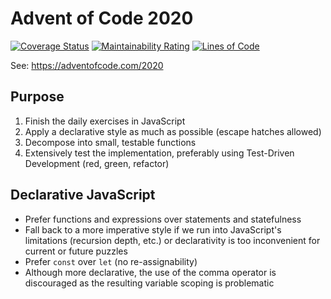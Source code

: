 # Advent of Code 2020
[![Coverage Status](https://coveralls.io/repos/github/arothuis/aoc2020/badge.svg?branch=main)](https://coveralls.io/github/arothuis/aoc2020?branch=main)
[![Maintainability Rating](https://sonarcloud.io/api/project_badges/measure?project=arothuis_aoc2020&metric=sqale_rating)](https://sonarcloud.io/dashboard?id=arothuis_aoc2020)
[![Lines of Code](https://sonarcloud.io/api/project_badges/measure?project=arothuis_aoc2020&metric=ncloc)](https://sonarcloud.io/dashboard?id=arothuis_aoc2020)

See: https://adventofcode.com/2020

## Purpose
1. Finish the daily exercises in JavaScript
2. Apply a declarative style as much as possible (escape hatches allowed)
3. Decompose into small, testable functions
4. Extensively test the implementation, preferably using Test-Driven Development (red, green, refactor)

## Declarative JavaScript
* Prefer functions and expressions over statements and statefulness
* Fall back to a more imperative style if we run into JavaScript's limitations (recursion depth, etc.) or declarativity is too inconvenient for current or future puzzles
* Prefer `const` over `let` (no re-assignability)
* Although more declarative, the use of the comma operator is discouraged as the resulting variable scoping is problematic
